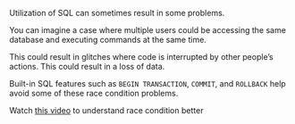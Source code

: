 Utilization of SQL can sometimes result in some problems.

You can imagine a case where multiple users could be accessing the same database and executing commands at the same time.

This could result in glitches where code is interrupted by other people’s actions. This could result in a loss of data.

Built-in SQL features such as `BEGIN TRANSACTION`, `COMMIT`, and `ROLLBACK` help avoid some of these race condition problems.

Watch [this video](https://youtu.be/ZA25WHO62ZA?t=8635
) to understand race condition better